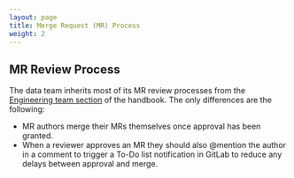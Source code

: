 ```yaml
---
layout: page
title: Merge Request (MR) Process
weight: 2
---
```


## MR Review Process

The data team inherits most of its MR review processes from the [Engineering team section](/engineering/merge-process) of the handbook. The only differences are the following:

- MR authors merge their MRs themselves once approval has been granted.
- When a reviewer approves an MR they should also @mention the author in a comment to trigger a To-Do list notification in GitLab to reduce any delays between approval and merge.
